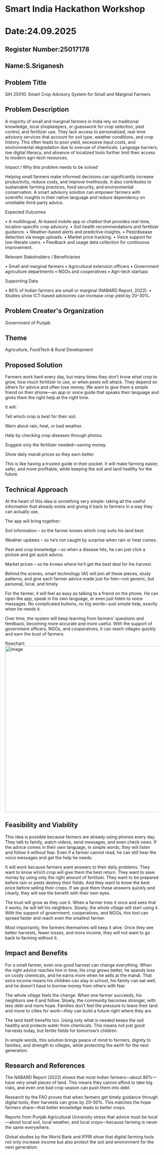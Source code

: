 # Smart India Hackathon Workshop
# Date:24.09.2025
## Register Number:25017178
## Name:S.Sriganesh
## Problem Title
SIH 25010: Smart Crop Advisory System for Small and Marginal Farmers
## Problem Description
A majority of small and marginal farmers in India rely on traditional knowledge, local shopkeepers, or guesswork for crop selection, pest control, and fertilizer use. They lack access to personalized, real-time advisory services that account for soil type, weather conditions, and crop history. This often leads to poor yield, excessive input costs, and environmental degradation due to overuse of chemicals. Language barriers, low digital literacy, and absence of localized tools further limit their access to modern agri-tech resources.

Impact / Why this problem needs to be solved

Helping small farmers make informed decisions can significantly increase productivity, reduce costs, and improve livelihoods. It also contributes to sustainable farming practices, food security, and environmental conservation. A smart advisory solution can empower farmers with scientific insights in their native language and reduce dependency on unreliable third-party advice.

Expected Outcomes

• A multilingual, AI-based mobile app or chatbot that provides real-time, location-specific crop advisory.
• Soil health recommendations and fertilizer guidance.
• Weather-based alerts and predictive insights.
• Pest/disease detection via image uploads.
• Market price tracking.
• Voice support for low-literate users.
• Feedback and usage data collection for continuous improvement.

Relevant Stakeholders / Beneficiaries

• Small and marginal farmers
• Agricultural extension officers
• Government agriculture departments
• NGOs and cooperatives
• Agri-tech startups

Supporting Data

• 86% of Indian farmers are small or marginal (NABARD Report, 2022).
• Studies show ICT-based advisories can increase crop yield by 20–30%.

## Problem Creater's Organization
Government of Punjab

## Theme
Agriculture, FoodTech & Rural Development

## Proposed Solution
Farmers work hard every day, but many times they don’t know what crop to grow, how much fertilizer to use, or when pests will attack. They depend on others for advice and often lose money.
We want to give them a simple friend on their phone—an app or voice guide that speaks their language and gives them the right help at the right time.

It will:

Tell which crop is best for their soil.

Warn about rain, heat, or bad weather.

Help by checking crop diseases through photos.

Suggest only the fertilizer needed—saving money.

Show daily mandi prices so they earn better.

This is like having a trusted guide in their pocket. It will make farming easier, safer, and more profitable, while keeping the soil and land healthy for the future.

## Technical Approach
At the heart of this idea is something very simple: taking all the useful information that already exists and giving it back to farmers in a way they can actually use.

The app will bring together:

Soil information – so the farmer knows which crop suits his land best.

Weather updates – so he’s not caught by surprise when rain or heat comes.

Pest and crop knowledge – so when a disease hits, he can just click a picture and get quick advice.

Market prices – so he knows where he’ll get the best deal for his harvest.

Behind the scenes, smart technology (AI) will join all these pieces, study patterns, and give each farmer advice made just for him—not generic, but personal, local, and timely.

For the farmer, it will feel as easy as talking to a friend on the phone. He can open the app, speak in his own language, or even just listen to voice messages. No complicated buttons, no big words—just simple help, exactly when he needs it.

Over time, the system will keep learning from farmers’ questions and feedback, becoming more accurate and more useful. With the support of government officers, NGOs, and cooperatives, it can reach villages quickly and earn the trust of farmers.

flowchart:
<img width="727" height="545" alt="image" src="https://github.com/user-attachments/assets/780cd470-52d3-4a3a-bbb1-fbe501ae4dc7" />



## Feasibility and Viability
This idea is possible because farmers are already using phones every day. They talk to family, watch videos, send messages, and even check news. If the advice comes in their own language, in simple words, they will listen and follow it without fear. Even if a farmer cannot read, he can still hear the voice messages and get the help he needs.

It will work because farmers want answers to their daily problems. They want to know which crop will give them the best return. They want to save money by using only the right amount of fertilizer. They want to be prepared before rain or pests destroy their fields. And they want to know the best price before selling their crops. If we give them these answers quickly and clearly, they will see the benefit with their own eyes.

The trust will grow as they use it. When a farmer tries it once and sees that it works, he will tell his neighbors. Slowly, the whole village will start using it. With the support of government, cooperatives, and NGOs, this tool can spread faster and reach even the smallest farmer.

Most importantly, the farmers themselves will keep it alive. Once they see better harvests, fewer losses, and more income, they will not want to go back to farming without it.

## Impact and Benefits
For a small farmer, even one good harvest can change everything. When the right advice reaches him in time, his crop grows better, he spends less on costly chemicals, and he earns more when he sells at the mandi. That extra income means his children can stay in school, his family can eat well, and he doesn’t have to borrow money from others with fear.

The whole village feels the change. When one farmer succeeds, his neighbors see it and follow. Slowly, the community becomes stronger, with less debt and more hope. Families don’t feel the pressure to leave their land and move to cities for work—they can build a future right where they are.

The land itself benefits too. Using only what is needed keeps the soil healthy and protects water from chemicals. This means not just good harvests today, but fertile fields for tomorrow’s children.

In simple words, this solution brings peace of mind to farmers, dignity to families, and strength to villages, while protecting the earth for the next generation.

## Research and References
The NABARD Report (2022) shows that most Indian farmers—about 86%—have very small pieces of land. This means they cannot afford to take big risks, and even one bad crop season can push them into debt.

Research by the FAO proves that when farmers get timely guidance through digital tools, their harvests can grow by 20–30%. This matches the hope farmers share—that better knowledge leads to better crops.

Reports from Punjab Agricultural University stress that advice must be local—about local soil, local weather, and local crops—because farming is never the same everywhere.

Global studies by the World Bank and IFPRI show that digital farming tools not only increase income but also protect the soil and environment for the next generation.

